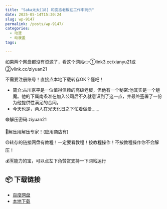```yaml
---
title: "Saka太太[18] 和变态老板在工作中玩乐"
date: 2025-05-14T15:30:24
slug: wp-9147
permalink: /posts/wp-9147/
categories:
  - 动漫
  - 动漫盖
tags:

---
```


如果两个网盘都没有资源了，看这个网站👉①link3.cc/xianyu21或②vlink.cc/ziyuan21

不需要注册账号！直接点本地下载转存OK？懂吧！

*   简介:古川京平是一位值得信赖的高级老板，但他有一个秘密:他其实是一个魅魔。他的下属南条准在加入公司后不久就意识到了这一点，并最终签署了一份为他提供性满足的合同。
*   今天也是，两人在光天化日之下忙着做爱……

🟢解压密码:ziyuan21

🔵解压用解压专家！(应用商店有)

🟡转存的链接网盘有教程！一定要看教程！按教程操作！不按教程操作你不会解压！

💰🈶能力的宝，可以点左下角赞赏支持一下网站运行

## 📦 下载链接
- [百度网盘](https://blziyuan21.com/pay-download/9147?key=4d0dbca8ef&down_id=0)
- [本地下载](https://blziyuan21.com/pay-download/9147?key=4d0dbca8ef&down_id=1)

